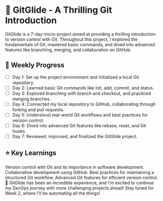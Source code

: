 # 🚀 GitGlide - A Thrilling Git Introduction

GitGlide is a 7-day micro-project aimed at providing a thrilling introduction to version control with Git. Throughout this project, I explored the fundamentals of Git, mastered basic commands, and dived into advanced features like branching, merging, and collaboration on GitHub.

## 📅 Weekly Progress

- [ ] Day 1: Set up the project environment and initialized a local Git repository.
- [ ] Day 2: Learned basic Git commands like init, add, commit, and status.
- [ ] Day 3: Explored branching with branch and checkout, and practiced merging branches.
- [ ] Day 4: Connected my local repository to GitHub, collaborating through forking and pull requests.
- [ ] Day 5: Understood real-world Git workflows and best practices for version control.
- [ ] Day 6: Dived into advanced Git features like rebase, reset, and Git hooks.
- [ ] Day 7: Reviewed, improved, and finalized the GitGlide project.

## ⭐ Key Learnings

Version control with Git and its importance in software development.
Collaborative development using GitHub.
Best practices for maintaining a structured Git workflow.
Advanced Git features for efficient version control.
🎉 GitGlide has been an incredible experience, and I'm excited to continue my DevOps journey with more challenging projects ahead! Stay tuned for Week 2, where I'll be automating all the things!
